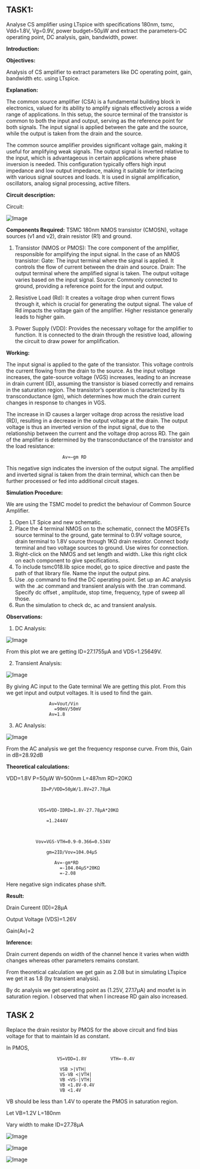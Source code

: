  ## TASK1: ##
Analyse CS amplifier using LTspice with specifications 180nm, tsmc, Vdd=1.8V, Vg=0.9V, power budget=50µW and extract the parameters-DC operating point, DC analysis, gain, bandwidth, power.

**Introduction:**

**Objectives:**

Analysis of CS amplifier to extract parameters like DC operating point, gain, bandwidth etc. using LTspice.

**Explanation:**

 The common source amplifier (CSA) is a fundamental building block in electronics, valued for its ability to amplify signals effectively across a wide range of applications. In this setup, the source terminal of the transistor is common to both the input and output, serving as the reference point for both signals. The input signal is applied between the gate and the source, while the output is taken from the drain and the source.

 The common source amplifier provides significant voltage gain, making it useful for amplifying weak signals. The output signal is inverted relative to the input, which is advantageous in certain applications where phase inversion is needed. This configuration typically offers high input impedance and low output impedance, making it suitable for interfacing with various signal sources and loads. It is used in signal amplification, oscillators, analog signal processing, active filters.

**Circuit description:**

Circuit:

![Image](https://github.com/user-attachments/assets/83b1d8b8-a53b-4467-997e-d443ffa3d24d)


**Components Required:**
 TSMC 180nm NMOS transistor (CMOSN), voltage sources (v1 and v2), drain resistor (R1) and ground.


1.	Transistor (NMOS or PMOS):
   The core component of the amplifier, responsible for amplifying the input signal. In the case of an NMOS transistor: 
Gate: The input terminal where the signal is applied. It controls the flow of current between the drain and source.
Drain: The output terminal where the amplified signal is taken. The output voltage varies based on the input signal.
Source: Commonly connected to ground, providing a reference point for the input and output.

2.	Resistive Load (Rd): It creates a voltage drop when current flows through it, which is crucial for generating the output signal. The value of Rd impacts the voltage gain of the amplifier. Higher resistance generally leads to higher gain.

3.	Power Supply (VDD): Provides the necessary voltage for the amplifier to function. It is connected to the drain through the resistive load, allowing the circuit to draw power for amplification.

   **Working:**

 The input signal is applied to the gate of the transistor. This voltage controls the current flowing from the drain to the source. As the input voltage increases, the gate-source voltage (VGS) increases, leading to an increase in drain current (ID), assuming the transistor is biased correctly and remains in the saturation region. The transistor’s operation is characterized by its transconductance (gm), which determines how much the drain current changes in response to changes in VGS.

 The increase in ID causes a larger voltage drop across the resistive load (RD), resulting in a decrease in the output voltage at the drain. The output voltage is thus an inverted version of the input signal, due to the relationship between the current and the voltage drop across RD. The gain of the amplifier is determined by the transconductance of the transistor and the load resistance:

                         Av≈−gm RD                  
This negative sign indicates the inversion of the output signal.
 The amplified and inverted signal is taken from the drain terminal, which can then be further processed or fed into additional circuit stages.

**Simulation Procedure:**

We are using the TSMC model to predict the behaviour of Common Source Amplifier.
1. Open LT Spice and new schematic.
2. Place the 4 terminal NMOS on to the schematic, connect the MOSFETs source terminal   to the ground, gate terminal to 0.9V voltage source, drain terminal to 1.8V source through 1KΩ drain resistor. Connect body terminal and two voltage sources to ground. Use wires for connection.
3. Right-click on the NMOS and set length and width. Like this right click on each component to give specifications.
4. To include tsmc018.lib spice model, go to spice directive and paste the path of that library file. Name the input the output pins.
5. Use .op command to find the DC operating point. Set up an AC analysis with the .ac command and transient analysis with the .tran command. Specify   dc offset , amplitude, stop time, frequency, type of sweep all those. 
6. Run the simulation to check dc, ac and transient analysis.
 
 
 **Observations:**

1.	DC Analysis:


![Image](https://github.com/user-attachments/assets/b0bbf244-e885-47bb-ad8a-a73424c6066e)

From this plot we are getting ID=27.1755µA and VDS=1.25649V. 

2.	Transient Analysis:

![Image](https://github.com/user-attachments/assets/ea0fda5c-d3f6-4d37-8c30-76617b23cdd7)

By giving AC input to the Gate terminal We are getting this plot. From this we get input and output voltages. It is used to find the gain.

                    Av=Vout/Vin
                      =90mV/50mV
                    Av=1.8

3.	AC Analysis:


![Image](https://github.com/user-attachments/assets/46c95ad6-c335-4343-8c26-3fc98db8e406)

From the AC analysis we get the frequency response curve. From this,
Gain in dB=28.92dB




        
        
**Theoretical calculations:**


VDD=1.8V     P=50µW    W=500nm       L=487nm   RD=20KΩ


                 ID=P/VDD=50µW/1.8V=27.78µA



                VDS=VDD-IDRD=1.8V-27.78µA*20KΩ

                   =1.2444V



               Vov=VGS-VTH=0.9-0.366=0.534V

                   gm=2ID/Vov=104.04µS

                      Av=-gm*RD
                        =-104.04µS*20KΩ
                        =-2.08

   Here negative sign indicates phase shift.
   

**Result:**

Drain Cureent (ID)=28µA

Output Voltage (VDS)=1.26V

Gain(Av)=2


**Inference:**

Drain current depends on width of the channel hence it varies when width changes whereas other parameters remains constant.

From theoretical calculation we get gain as 2.08 but in simulating LTspice we get it as 1.8 (by transient analysis).

 By dc analysis we get operating point as (1.25V, 27.17µA) and mosfet is in                saturation region. 
I observed that when I increase RD gain also increased.



## TASK 2 ##

Replace the drain resistor by PMOS for the above circuit and find bias voltage for that to maintain Id as constant.

In PMOS,
                    
                       VS=VDD=1.8V         VTH=-0.4V

                        VSB >|VTH|
                        VS-VB <|VTH|
                        VB <VS-|VTH|
                        VB <1.8V-0.4V
                        VB <1.4V

   VB should be less than 1.4V to operate the PMOS in saturation region.  

   Let VB=1.2V   L=180nm

   Vary width to make ID=27.78µA

   

   ![Image](https://github.com/user-attachments/assets/40ce957e-4121-4a28-aac2-d20b2267a00d)








   

![Image](https://github.com/user-attachments/assets/6daa5495-8f70-4ff4-8040-50ef87488578)

                        


![Image](https://github.com/user-attachments/assets/d06a88c1-b965-4fc1-83eb-2fd8f23dee3e)
